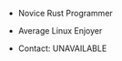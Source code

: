 - Novice Rust Programmer
- Average Linux Enjoyer

- Contact: UNAVAILABLE


<!---
SparkyCandle/SparkyCandle is a ✨ special ✨ repository because its `README.md` (this file) appears on your GitHub profile.
You can click the Preview link to take a look at your changes.
--->
